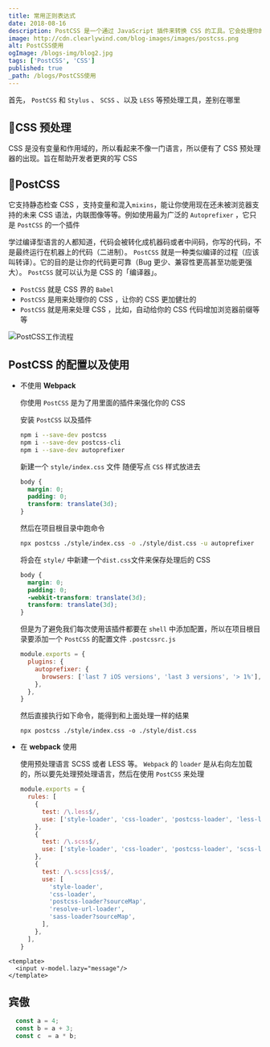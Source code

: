 ```yaml
---
title: 常用正则表达式
date: 2018-08-16
description: PostCSS 是一个通过 JavaScript 插件来转换 CSS 的工具。它会处理你的 CSS 文件，并根据你使用的插件来对其进行各种转换。
image: http://cdn.clearlywind.com/blog-images/images/postcss.png
alt: PostCSS使用
ogImage: /blogs-img/blog2.jpg
tags: ['PostCSS', 'CSS']
published: true
_path: /blogs/PostCSS使用
---
```



首先， `PostCSS` 和 `Stylus` 、 `SCSS` 、以及 `LESS` 等预处理工具，差别在哪里

## 🚀CSS 预处理

CSS 是没有变量和作用域的，所以看起来不像一门语言，所以便有了 CSS 预处理器的出现。旨在帮助开发者更爽的写 CSS

## 🚁PostCSS

它支持静态检查 CSS ，支持变量和混入`mixins`，能让你使用现在还未被浏览器支持的未来 CSS 语法，内联图像等等。例如使用最为广泛的 `Autoprefixer` ，它只是 `PostCSS` 的一个插件

学过编译型语言的人都知道，代码会被转化成机器码或者中间码，你写的代码，不是最终运行在机器上的代码（二进制）。 `PostCSS` 就是一种类似编译的过程（应该叫转译）。它的目的是让你的代码更可靠（Bug 更少、兼容性更高甚至功能更强大）。 `PostCSS` 就可以认为是 CSS 的「编译器」。

- `PostCSS` 就是 CSS 界的 `Babel`
- `PostCSS` 是用来处理你的 CSS ，让你的 CSS 更加健壮的
- `PostCSS` 就是用来处理 CSS ，比如，自动给你的 CSS 代码增加浏览器前缀等等

![PostCSS工作流程](https://cdn.clearlywind.com/blog-images/images/postcss-work-flow.jpg)

## PostCSS 的配置以及使用

- 不使用 **Webpack**

  你使用 `PostCSS` 是为了用里面的插件来强化你的 CSS

  安装 `PostCSS` 以及插件

  ```bash
  npm i --save-dev postcss
  npm i --save-dev postcss-cli
  npm i --save-dev autoprefixer
  ```

  新建一个 `style/index.css` 文件 随便写点 `CSS` 样式放进去

  ```css
  body {
    margin: 0;
    padding: 0;
    transform: translate(3d);
  }
  ```

  然后在项目根目录中跑命令

  ```bash
  npx postcss ./style/index.css -o ./style/dist.css -u autoprefixer
  ```

  将会在 `style/` 中新建一个`dist.css`文件来保存处理后的 CSS

  ```css
  body {
    margin: 0;
    padding: 0;
    -webkit-transform: translate(3d);
    transform: translate(3d);
  }
  ```

  但是为了避免我们每次使用该插件都要在 `shell` 中添加配置，所以在项目根目录要添加一个 `PostCSS` 的配置文件 `.postcssrc.js`

  ```js
  module.exports = {
    plugins: {
      autoprefixer: {
        browsers: ['last 7 iOS versions', 'last 3 versions', '> 1%'],
      },
    },
  }
  ```

  然后直接执行如下命令，能得到和上面处理一样的结果

  ```shell
  npx postcss ./style/index.css -o ./style/dist.css
  ```

- 在 **webpack** 使用

  使用预处理语言 SCSS 或者 LESS 等。 `Webpack` 的 `loader` 是从右向左加载的，所以要先处理预处理语言，然后在使用 `PostCSS` 来处理

  ```js
  module.exports = {
    rules: [
      {
        test: /\.less$/,
        use: ['style-loader', 'css-loader', 'postcss-loader', 'less-loader'],
      },
      {
        test: /\.scss$/,
        use: ['style-loader', 'css-loader', 'postcss-loader', 'scss-loader'],
      },
      {
        test: /\.scss|css$/,
        use: [
          'style-loader',
          'css-loader',
          'postcss-loader?sourceMap',
          'resolve-url-loader',
          'sass-loader?sourceMap',
        ],
      },
    ],
  }
  ```

```vue [components/content/MyComponent.vue]
<template>
  <input v-model.lazy="message"/>
</template>
```

## 宾傲

```ts [src/index.js] {1, 2-3}
  const a = 4;
  const b = a + 3;
  const c  = a * b;
```
